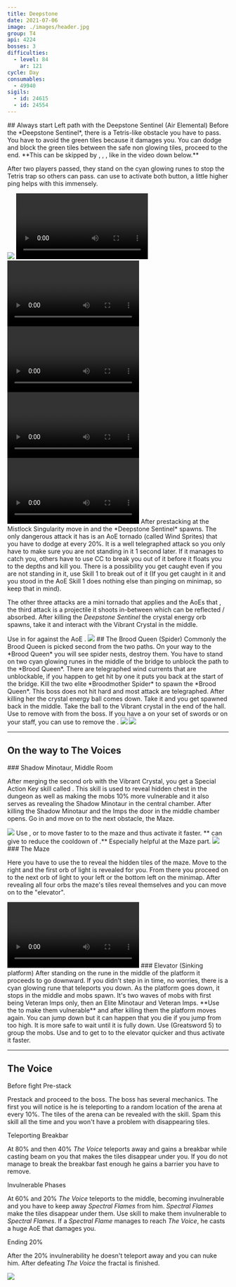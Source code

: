 ```yaml
---
title: Deepstone
date: 2021-07-06
image: ./images/header.jpg
group: T4
api: 4224
bosses: 3
difficulties:
  - level: 84
    ar: 121
cycle: Day
consumables:
  - 49940
sigils:
  - id: 24615
  - id: 24554
---
```


<Grid>
<GridItem sm="12">
## Always start Left path with the Deepstone Sentinel (Air Elemental)
</GridItem>

<GridItem sm="5">
Before the *Deepstone Sentinel*, there is a Tetris-like obstacle you have to pass. You have to avoid the green tiles because it damages you. You can dodge and block the green tiles between the safe non glowing tiles, proceed to the end. **This can be skipped by <Specialization name="Berserker"/>, <Specialization name="Soulbeast"/>, <Specialization name="Firebrand"/>, like in the video down below.**

After two players passed, they stand on the cyan glowing runes to stop the Tetris trap so others can pass. <Specialization name="Elementalist"/> can use <Skill name="Lightning flash"/> to activate both button, a little higher ping helps with this immensely.
</GridItem>

<GridItem sm="7">
<Image src="./images/maze.jpg" caption="The Tetris / Green Tiles"/>
</GridItem>

<GridItem sm="12">
<Tabs>
<Tab specialization="Guardian">
<Video title="Tetris skip" timestamp="189" youtube="MmJTsOhdQeo"/>
</Tab>

<Tab specialization="Soulbeast">
<Video title="Tetris skip" youtube="5x1KpI1unYg"/>
</Tab>

<Tab specialization="Berserker">
<Video title="Tetris skip" youtube="29qQ2xU1YHk"/>
</Tab>

<Tab specialization="Weaver">
<Video title="Tetris skip" youtube="Fy1rYx73keI"/>
</Tab>

<Tab specialization="Herald">
<Video title="Tetris skip" youtube="DlCSFn5VK18"/>
</Tab>
</Tabs>
</GridItem>

<GridItem sm="7">
After prestacking <Boon name="Might"/> at the Mistlock Singularity move in and the *Deepstone Sentinel* spawns. The only dangerous attack it has is an AoE tornado (called Wind Sprites) that you have to dodge at every 20%. It is a well telegraphed attack so you only have to make sure you are not standing in it 1 second later. If it manages to catch you, others have to use CC to break you out of it before it floats you to the depths and kill you. There is a possibility you get caught even if you are not standing in it, use Skill 1 to break out of it (If you get caught in it and you stood in the AoE Skill 1 does nothing else than pinging on minimap, so keep that in mind).

The other three attacks are a mini tornado that applies <Condition name="Chilled"/> and the AoEs that <Control name="Daze"/>, the third attack is a projectile it shoots in-between which can be reflected / absorbed. After killing the *Deepstone Sentinel* the crystal energy orb spawns, take it and interact with the Vibrant Crystal in the middle.
</GridItem>

<GridItem sm="5">
<Tabs>
<Tab specialization="Renegade">
Use <Skill name="Inspiring Reinforcement"/> in <Skill name="Legendary Dwarf Stance" disableText/> for <Boon name="Stability"/> against the AoE <Control name="Daze"/>.
</Tab>
</Tabs>

<Image src="./images/deepstone_sentinel.jpg" caption="The Deepstone Sentinel"/>
</GridItem>

<GridItem sm="12">
## The Brood Queen (Spider)
</GridItem>

<GridItem sm="8">
Commonly the Brood Queen is picked second from the two paths. On your way to the *Brood Queen* you will see spider nests, destroy them. You have to stand on two cyan glowing runes in the middle of the bridge to unblock the path to the *Brood Queen*. There are telegraphed wind currents that are unblockable, if you happen to get hit by one it puts you back at the start of the bridge. Kill the two elite *Broodmother Spider* to spawn the *Brood Queen*. This boss does not hit hard and most attack are telegraphed. After killing her the crystal energy ball comes down. Take it and you get spawned back in the middle. Take the ball to the Vibrant crystal in the end of the hall.
</GridItem>

<GridItem sm="4">
<Tabs>
<Tab specialization="Renegade">
Use <Skill name="Legendary Demon Stance"/> to remove <Boon name="Protection"/> with <Skill name="Banish Enchantment"/> from the boss. If you have a <Item id="72872"/> on your set of swords or on your staff, you can use <Skill id="41220"/> to remove the <Boon name="Protection"/>.
</Tab>
</Tabs>
</GridItem>

<GridItem sm="6">
<Image src="./images/windy_bridge.jpg" caption="The Bridge"/>
</GridItem>

<GridItem sm="6">
<Image src="./images/the_brood_queen.jpg" caption="The Brood Queen"/>
</GridItem>
</Grid>

---

## On the way to The Voices

<Grid>
<GridItem sm="6">
### Shadow Minotaur, Middle Room

After merging the second orb with the Vibrant Crystal, you get a Special Action Key skill called <SpecialActionKey name="lightofdeldrimor"/>. This skill is used to reveal hidden chest in the dungeon as well as making the mobs 10% more vulnerable and it also serves as revealing the Shadow Minotaur in the central chamber. After killing the Shadow Minotaur and the Imps the door in the middle chamber opens. Go in and move on to the next obstacle, the Maze.
</GridItem>

<GridItem sm="6">
<Image src="./images/deepstone_middle_room.jpg" caption="The Middle Room"/>
</GridItem>

<GridItem sm="6">
<Tabs>
<Tab specialization="Elementalist">
Use <Skill name="Lightning Flash"/>, <Skill name="Ride the Lightning"/> or <Skill id="5516"/> to move faster to to the maze and thus activate it faster.
</Tab>
</Tabs>
</GridItem>

<GridItem sm="6">
<Tabs>
<Tab specialization="Renegade">
**<Specialization name="Renegade"/> can give <Boon name="Alacrity"/> to reduce the cooldown of <SpecialActionKey name="lightofdeldrimor"/>.** Especially helpful at the Maze part.
</Tab>
</Tabs>
</GridItem>

<GridItem sm="6">
<Image src="./images/disappearing_tiles.jpg" caption="The Maze"/>
</GridItem>

<GridItem sm="6">
### The Maze

Here you have to use the <SpecialActionKey name="lightofdeldrimor"/> to reveal the hidden tiles of the maze.  Move to the right and the first orb of light is revealed for you. From there you proceed on to the next orb of light to your left or the bottom left on the minimap. After revealing all four orbs the maze's tiles reveal themselves and you can move on to the "elevator".
</GridItem>

<GridItem sm="12">
<Video title="Maze skip for Ranger, Warrior, Guardian, Elementalist and Revenant" youtube="coAfQMSot7s"/>
</GridItem>

<GridItem sm="12">
### Elevator (Sinking platform)
</GridItem>

<GridItem sm="7">
After standing on the rune in the middle of the platform it proceeds to go downward. If you didn't step in in time, no worries, there is a cyan glowing rune that teleports you down. As the platform goes down, it stops in the middle and mobs spawn. It's two waves of mobs with first being Veteran Imps only, then an Elite Minotaur and Veteran Imps. **Use the <SpecialActionKey name="lightofdeldrimor"/> to make them vulnerable** and after killing them the platform moves again. You can jump down but it can happen that you die if you jump from too high. It is more safe to wait until it is fully down.
</GridItem>

<GridItem sm="5">
<Tabs>
<Tab specialization="Guardian">
Use <Skill name="Binding Blade"/> (Greatsword 5) to group the mobs.
</Tab>

<Tab specialization="Elementalist">
Use <Skill name="Lightning Flash"/> and <Skill name="Ride the Lightning"/> to get to to the elevator quicker and thus activate it faster.
</Tab>
</Tabs>
</GridItem>
</Grid>

---

## The Voice

<Grid>
<GridItem sm="8">
Before fight <Label>Pre-stack</Label>

Prestack <Boon name="Might"/> and proceed to the boss. The boss has several mechanics. The first you will notice is he is teleporting to a random location of the arena at every 10%. The tiles of the arena can be revealed with the <SpecialActionKey name="lightofdeldrimor"/> skill. Spam this skill all the time and you won't have a problem with disappearing tiles.

Teleporting <Label>Breakbar</Label>

At 80% and then 40% *The Voice* teleports away and gains a breakbar while casting beam on you that makes the tiles disappear under you. If you do not manage to break the breakbar fast enough he gains a barrier you have to remove.

Invulnerable <Label>Phases</Label>

At 60% and 20% *The Voice* teleports to the middle, becoming invulnerable and you have to keep away *Spectral Flames* from him. *Spectral Flames* make the tiles disappear under them. Use <SpecialActionKey name="lightofdeldrimor"/> skill to make them invulnerable to *Spectral Flames*. If a *Spectral Flame* manages to reach *The Voice*, he casts a huge AoE that damages you.

Ending <Label>20%</Label>

After the 20% invulnerability he doesn't teleport away and you can nuke him. After defeating *The Voice* the fractal is finished.
</GridItem>

<GridItem sm="4">
<Image src="./images/the_voice.jpg" caption="The Voice"/>
</GridItem>
</Grid>
